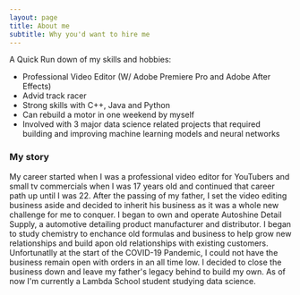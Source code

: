 ```yaml
---
layout: page
title: About me
subtitle: Why you'd want to hire me 
---
```


A Quick Run down of my skills and hobbies:

- Professional Video Editor (W/ Adobe Premiere Pro and Adobe After Effects)
- Advid track racer
- Strong skills with C++, Java and Python
- Can rebuild a motor in one weekend by myself
- Involved with 3 major data science related projects that required building and improving machine learning models and neural networks

### My story

My career started when I was a professional video editor for YouTubers and small tv commercials when I was 17 years old and continued that career path up until I was 22. After the passing of my father, I set the video editing business aside and decided to inherit his business as it was a whole new challenge for me to conquer. I began to own and operate Autoshine Detail Supply, a automotive detailing product manufacturer and distributor. I began to study chemistry to enchance old formulas and business to help grow new relationships and build apon old relationships with existing customers. Unfortunatlly at the start of the COVID-19 Pandemic, I could not have the business remain open with orders in an all time low. I decided to close the business down and leave my father's legacy behind to build my own. As of now I'm currently a Lambda School student studying data science. 
